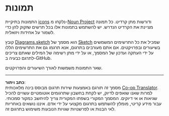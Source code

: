 <!--
CO_OP_TRANSLATOR_METADATA:
{
  "original_hash": "50abd54997afa7e7a3fc7019379e49e3",
  "translation_date": "2025-08-27T20:26:12+00:00",
  "source_file": "images/README.md",
  "language_code": "he"
}
-->
# תמונות

התמונות בתיקיית [icons](../../../images/icons) נלקחו מ-[Noun Project](https://thenounproject.com) ודורשות מתן קרדיט. כל תמונה מציינת את הקרדיט הנדרש. יש להשתמש בתמונות אלו בכל תרשים שזקוק להן כדי לשמור על אחידות ויזואלית.

קובץ [Diagrams.sketch](../../../images/Diagrams.sketch) הוא מסמך של [Sketch](https://www.sketch.com) שמכיל את כל התרשימים המשמשים בשיעורים ובפרויקטים. אם אתם מעורבים בתרגום, אנא תרגמו גם את התרשימים הללו על ידי העתקה ועדכון של המסמך, או על ידי מתן רשימה של המילים שאתם צריכים לתרגם כבעיה ב-GitHub.

שאר התמונות משמשות לאורך השיעורים והפרויקטים.

---

**כתב ויתור**:  
מסמך זה תורגם באמצעות שירות תרגום מבוסס בינה מלאכותית [Co-op Translator](https://github.com/Azure/co-op-translator). למרות שאנו שואפים לדיוק, יש לקחת בחשבון שתרגומים אוטומטיים עשויים להכיל שגיאות או אי דיוקים. המסמך המקורי בשפתו המקורית צריך להיחשב כמקור סמכותי. עבור מידע קריטי, מומלץ להשתמש בתרגום מקצועי על ידי אדם. איננו נושאים באחריות לאי הבנות או לפרשנויות שגויות הנובעות משימוש בתרגום זה.